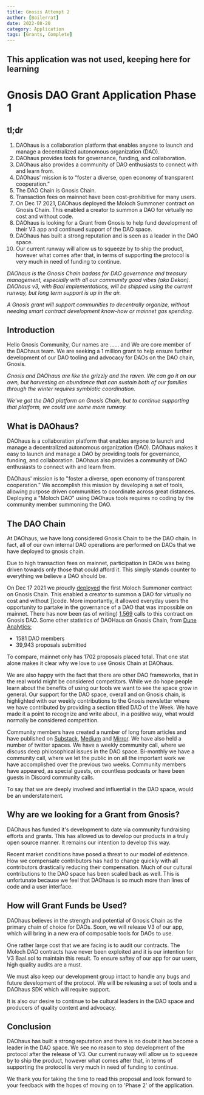 ```yaml
---
title: Gnosis Attempt 2
author: [Boilerrat]
date: 2022-08-20
category: Application
tags: [Grants, Complete]
---
```


## This application was not used, keeping here for learning


# Gnosis DAO Grant Application Phase 1

## tl;dr

1. DAOhaus is a collaboration platform that enables anyone to launch and manage a decentralized autonomous organization (DAO).
2. DAOhaus provides tools for governance, funding, and collaboration.
3. DAOhaus also provides a community of DAO enthusiasts to connect with and learn from.
4. DAOhaus’ mission is to “foster a diverse, open economy of transparent cooperation.”
5. The DAO Chain is Gnosis Chain.
6. Transaction fees on mainnet have been cost-prohibitive for many users.
7. On Dec 17 2021, DAOhaus deployed the Moloch Summoner contract on Gnosis Chain. This enabled a creator to summon a DAO for virtually no cost and without code.
8. DAOhaus is looking for a Grant from Gnosis to help fund development of their V3 app and continued support of the DAO space.
9. DAOhaus has built a strong reputation and is seen as a leader in the DAO space.
10. Our current runway will allow us to squeeze by to ship the product, however what comes after that, in terms of supporting the protocol is very much in need of funding to continue.

*DAOhaus is the Gnosis Chain badass for DAO governance and treasury management, especially with all our community good vibes (aka Dekan). DAOhaus v3, with Baal implementations, will be shipped using the current runway, but long term support is up in the air.* 

*A Gnosis grant will support communities to decentrally organize, without needing smart contract development know-how or mainnet gas spending.*

## Introduction
Hello Gnosis Community, 
Our names are ...... and We are core member of the DAOhaus team. We are seeking a 1 million grant to help ensure further development of our DAO tooling and advocacy for DAOs on the DAO chain, Gnosis.

*Gnosis and DAOhaus are like the grizzly and the raven. We can go it on our own, but harvesting an abundance that can sustain both of our families through the winter requires symbiotic coordination.*

*We've got the DAO platform on Gnosis Chain, but to continue supporting that platform, we could use some more runway.* 

## What is DAOhaus?

DAOhaus is a collaboration platform that enables anyone to launch and manage a decentralized autonomous organization (DAO). DAOhaus makes it easy to launch and manage a DAO by providing tools for governance, funding, and collaboration. DAOhaus also provides a community of DAO enthusiasts to connect with and learn from.

DAOhaus' mission is to "foster a diverse, open economy of transparent cooperation." We accomplish this mission by developing a set of tools, allowing purpose driven communities to coordinate across great distances. Deploying a "Moloch DAO" using DAOhaus tools requires no coding by the community member summoning the DAO.

## The DAO Chain

At DAOhaus, we have long considered Gnosis Chain to be the DAO chain. In fact, all of our own internal DAO operations are performed on DAOs that we have deployed to gnosis chain.

Due to high transaction fees on mainnet, participation in DAOs was being driven towards only those that could afford it. This simply stands counter to everything we believe a DAO should be. 

On Dec 17 2021 we proudly [deployed](https://blockscout.com/xdai/mainnet/tx/0x9a70c34ea00f4e20435d7f0d784c3078630bf74b63fcd73440c0fb09769f8684) the first Moloch Summoner contract on Gnosis Chain. This enabled a creator to summon a DAO for virtually no cost and without ]]code. More importantly, it allowed everyday users the opportunity to partake in the governance of a DAO that was impossible on mainnet. There has now been (as of writing) [1,569](https://blockscout.com/xdai/mainnet/address/0x0F50B2F3165db96614fbB6E4262716acc9F9e098) calls to this contract on Gnosis DAO. Some other statistics of DAOHaus on Gnosis Chain, from [Dune Analytics:](https://dune.com/daohaus/DAOHaus-Analytics)

- 1581 DAO members
- 39,943 proposals submitted 

To compare, mainnet only has 1702 proposals placed total. That one stat alone makes it clear why we love to use Gnosis Chain at DAOhaus.

We are also happy with the fact that there are other DAO frameworks, that in the real world might be considered competitors. While we do hope people learn about the benefits of using our tools we want to see the space grow in general. Our support for the DAO space, overall and on Gnosis chain, is highlighted with our weekly contributions to the Gnosis newsletter where we have contributed by providing a section titled DAO of the Week. We have made it a point to recognize and write about, in a positive way, what would normally be considered competition.

Community members have created a number of long forum articles and have published on [Substack](https://daohaus.substack.com/?utm_source=substack&utm_medium=web&utm_campaign=reader2?utm_source=%2Fsearch%2Fdaohaus&utm_medium=reader2), [Medium](https://medium.com/daohaus-club/archive) and [Mirror](https://daohaus.mirror.xyz/). We have also held a number of twitter spaces. We have a weekly community call, where we discuss deep philosophical issues in the DAO space. Bi-monthly we have a community call, where we let the public in on all the important work we have accomplished over the previous two weeks. Community members have appeared, as special guests, on countless podcasts or have been guests in Discord community calls.

To say that we are deeply involved and influential in the DAO space, would be an understatement.

## Why are we looking for a Grant from Gnosis?

DAOhaus has funded it's development to date via community fundraising efforts and grants. This has allowed us to develop our products in a truly open source manner. It remains our intention to develop this way.

Recent market conditions have posed a threat to our model of existence. How we compensate contributors has had to change quickly with all contributors drastically reducing their compensation. Much of our cultural contributions to the DAO space has been scaled back as well. This is unfortunate because we feel that DAOhaus is so much more than lines of code and a user interface. 

## How will Grant Funds be Used?

DAOhaus believes in the strength and potential of Gnosis Chain as the primary chain of choice for DAOs. Soon, we will release V3 of our app, which will bring in a new era of composable tools for DAOs to use.

One rather large cost that we are facing is to audit our contracts. The Moloch DAO contracts have never been exploited and it is our intention for V3 Baal.sol to maintain this result. To ensure saftey of our app for our users, high quality audits are a must.

We must also keep our development group intact to handle any bugs and future development of the protocol. We will be releasing a set of tools and a DAOhaus SDK which will require support.

It is also our desire to continue to be cultural leaders in the DAO space and producers of quality content and advocacy. 

## Conclusion

DAOhaus has built a strong reputation and there is no doubt it has become a leader in the DAO space. We see no reason to stop development of the protocol after the release of V3. Our current runway will allow us to squeeze by to ship the product, however what comes after that, in terms of supporting the protocol is very much in need of funding to continue. 

We thank you for taking the time to read this proposal and look forward to your feedback with the hopes of moving on to 'Phase 2' of the application. 




